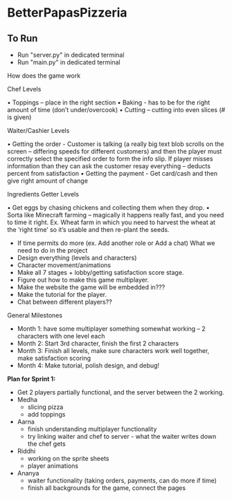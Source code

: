 # BetterPapasPizzeria

## To Run 
- Run "server.py" in dedicated terminal
- Run "main.py" in dedicated terminal

How does the game work

Chef Levels

•	Toppings – place in the right section 
•	Baking  - has to be for the right amount of time (don’t under/overcook)
•	Cutting – cutting into even slices (# is given)

Waiter/Cashier Levels

•	Getting the order - Customer is talking (a really big text blob scrolls  on the screen – differing speeds for different customers) and then the player must correctly select the specified order to form the info slip. If player misses information than they can ask the customer resay everything – deducts percent from satisfaction
•	Getting the payment - Get card/cash and then give right amount of change 

Ingredients Getter Levels

•	Get eggs by chasing chickens and collecting them when they drop. 
•	Sorta like Minecraft farming – magically it happens really fast, and you need to time it right. Ex. Wheat farm in which you need to harvest the wheat at the ‘right time’ so it’s usable and then re-plant the seeds.

-	If time permits do more (ex. Add another role or Add a chat)
What we need to do in the project
-	Design everything (levels and characters)
-	Character movement/animations
-	Make all 7 stages + lobby/getting satisfaction score stage.	
-	Figure out how to make this game multiplayer.
-	Make the website the game will be embedded in???
-	Make the tutorial for the player.
-	Chat between different players??

General Milestones 
-	Month 1: have some multiplayer something somewhat working – 2 characters with one level each 
-	Month 2: Start 3rd character, finish the first 2 characters 
-	Month 3: Finish all levels, make sure characters work well together, make satisfaction scoring
-	Month 4: Make tutorial, polish design, and debug!

**Plan for Sprint 1:**
- Get 2 players partially functional, and the server between the 2 working. 
- Medha
    - slicing pizza
    - add toppings
- Aarna
    - finish understanding multiplayer functionality
    - try linking waiter and chef to server - what the waiter writes down the chef gets 
- Riddhi
    - working on the sprite sheets
    - player animations 
- Ananya
    - waiter functionality (taking orders, payments, can do more if time)
    - finish all backgrounds for the game, connect the pages
